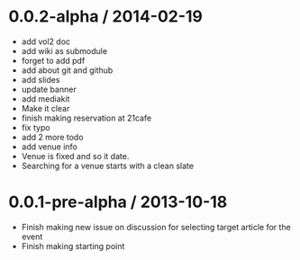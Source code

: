 0.0.2-alpha / 2014-02-19
==================

 * add vol2 doc
 * add wiki as submodule
 * forget to add pdf
 * add about git and github
 * add slides
 * update banner
 * add mediakit
 * Make it clear
 * finish making reservation at 21cafe
 * fix typo
 * add 2 more todo
 * add venue info
 * Venue is fixed and so it date.
 * Searching for a venue starts with a clean slate

0.0.1-pre-alpha / 2013-10-18 
============================

 * Finish making new issue on discussion for selecting target article for the event
 * Finish making starting point

